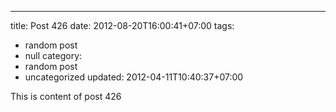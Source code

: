 ---
title: Post 426
date: 2012-08-20T16:00:41+07:00
tags:
  - random post
  - null
category:
  - random post
  - uncategorized
updated: 2012-04-11T10:40:37+07:00

This is content of post 426
